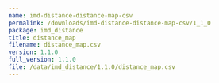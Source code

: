 ```yaml
---
name: imd-distance-distance-map-csv
permalink: /downloads/imd-distance-distance-map-csv/1_1_0
package: imd_distance
title: distance_map
filename: distance_map.csv
version: 1.1.0
full_version: 1.1.0
file: /data/imd_distance/1.1.0/distance_map.csv
---
```

